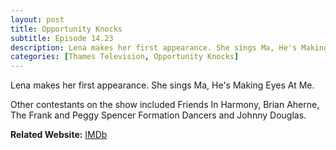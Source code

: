 ```yaml
---
layout: post
title: Opportunity Knocks
subtitle: Episode 14.23 
description: Lena makes her first appearance. She sings Ma, He's Making Eyes At Me.
categories: [Thames Television, Opportunity Knocks]
---
```


Lena makes her first appearance. She sings Ma, He's Making Eyes At Me.

Other contestants on the show included Friends In Harmony, Brian Aherne, The Frank and Peggy Spencer Formation Dancers and Johnny Douglas.

**Related Website:**
<span class="post-categories">[IMDb](http://www.imdb.com/title/tt3514684)</span>
